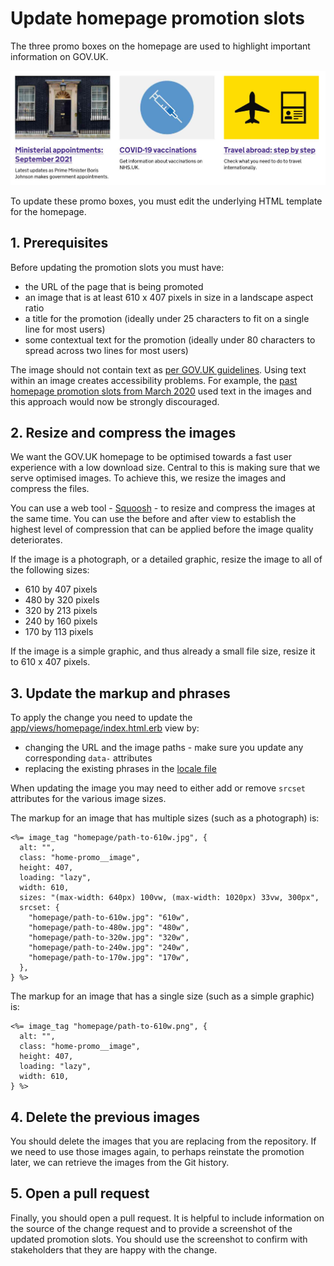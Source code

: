 # Update homepage promotion slots

The three promo boxes on the homepage are used to highlight important information on GOV.UK.

![Example image of promotion slots on GOV.UK homepage](images/homepage-promotion-slots.jpg)

To update these promo boxes, you must edit the underlying HTML template for the homepage.

## 1. Prerequisites

Before updating the promotion slots you must have:

- the URL of the page that is being promoted
- an image that is at least 610 x 407 pixels in size in a landscape aspect ratio
- a title for the promotion (ideally under 25 characters to fit on a single line for most users)
- some contextual text for the promotion (ideally under 80 characters to spread across two lines for most users)

The image should not contain text as [per GOV.UK guidelines](https://www.gov.uk/guidance/content-design/images). Using text within an image creates accessibility problems. For example, the [past homepage promotion slots from March 2020](https://github.com/alphagov/frontend/pull/2292) used text in the images and this approach would now be strongly discouraged.

## 2. Resize and compress the images

We want the GOV.UK homepage to be optimised towards a fast user experience with a low download size. Central to this is making sure that we serve optimised images. To achieve this, we resize the images and compress the files.

You can use a web tool - [Squoosh](https://squoosh.app/) - to resize and compress the images at the same time. You can use the before and after view to establish the highest level of compression that can be applied before the image quality deteriorates.

If the image is a photograph, or a detailed graphic, resize the image to all of the following sizes:

- 610 by 407 pixels
- 480 by 320 pixels
- 320 by 213 pixels
- 240 by 160 pixels
- 170 by 113 pixels

If the image is a simple graphic, and thus already a small file size, resize it to 610 x 407 pixels.

## 3. Update the markup and phrases

To apply the change you need to update the [app/views/homepage/index.html.erb](../app/views/homepage/index.html.erb) view by:

- changing the URL and the image paths - make sure you update any corresponding `data-` attributes
- replacing the existing phrases in the [locale file](../config/locales/en.yml)

When updating the image you may need to either add or remove `srcset` attributes for the various image sizes.

The markup for an image that has multiple sizes (such as a photograph) is:

```erb
<%= image_tag "homepage/path-to-610w.jpg", {
  alt: "",
  class: "home-promo__image",
  height: 407,
  loading: "lazy",
  width: 610,
  sizes: "(max-width: 640px) 100vw, (max-width: 1020px) 33vw, 300px",
  srcset: {
    "homepage/path-to-610w.jpg": "610w",
    "homepage/path-to-480w.jpg": "480w",
    "homepage/path-to-320w.jpg": "320w",
    "homepage/path-to-240w.jpg": "240w",
    "homepage/path-to-170w.jpg": "170w",
  },
} %>
```

The markup for an image that has a single size (such as a simple graphic) is:

```erb
<%= image_tag "homepage/path-to-610w.png", {
  alt: "",
  class: "home-promo__image",
  height: 407,
  loading: "lazy",
  width: 610,
} %>
```

## 4. Delete the previous images

You should delete the images that you are replacing from the repository. If we need to use those images again, to perhaps reinstate the promotion later, we can retrieve the images from the Git history.

## 5. Open a pull request

Finally, you should open a pull request. It is helpful to include information on the source of the change request and to provide a screenshot of the updated promotion slots. You should use the screenshot to confirm with stakeholders that they are happy with the change.
